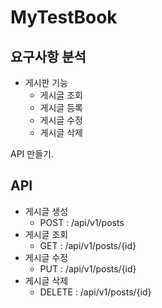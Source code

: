 # MyTestBook

## 요구사항 분석
* 게시판 기능
  * 게시글 조회
  * 게시글 등록
  * 게시글 수정
  * 게시글 삭제

API 만들기.


## API
* 게시글 생성 
  * POST : /api/v1/posts
* 게시글 조회
  * GET : /api/v1/posts/{id}
* 게시글 수정
  * PUT : /api/v1/posts/{id}
* 게시글 삭제
  * DELETE : /api/v1/posts/{id}


